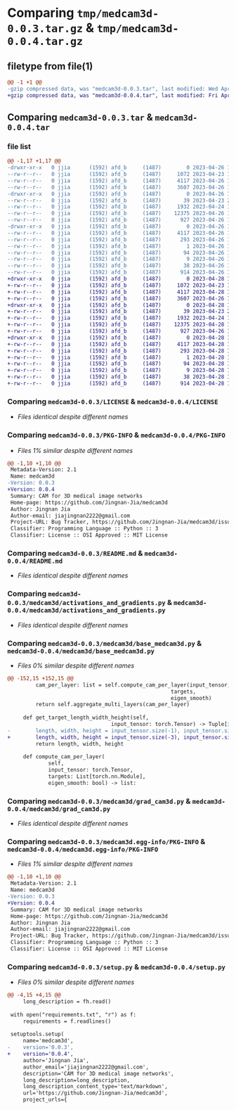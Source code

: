 # Comparing `tmp/medcam3d-0.0.3.tar.gz` & `tmp/medcam3d-0.0.4.tar.gz`

## filetype from file(1)

```diff
@@ -1 +1 @@
-gzip compressed data, was "medcam3d-0.0.3.tar", last modified: Wed Apr 26 17:36:57 2023, max compression
+gzip compressed data, was "medcam3d-0.0.4.tar", last modified: Fri Apr 28 11:36:36 2023, max compression
```

## Comparing `medcam3d-0.0.3.tar` & `medcam3d-0.0.4.tar`

### file list

```diff
@@ -1,17 +1,17 @@
-drwxr-xr-x   0 jjia      (1592) afd_b     (1487)        0 2023-04-26 17:36:57.000000 medcam3d-0.0.3/
--rw-r--r--   0 jjia      (1592) afd_b     (1487)     1072 2023-04-23 14:18:38.000000 medcam3d-0.0.3/LICENSE
--rw-r--r--   0 jjia      (1592) afd_b     (1487)     4117 2023-04-26 17:36:57.000000 medcam3d-0.0.3/PKG-INFO
--rw-r--r--   0 jjia      (1592) afd_b     (1487)     3607 2023-04-26 17:34:19.000000 medcam3d-0.0.3/README.md
-drwxr-xr-x   0 jjia      (1592) afd_b     (1487)        0 2023-04-26 17:36:57.000000 medcam3d-0.0.3/medcam3d/
--rw-r--r--   0 jjia      (1592) afd_b     (1487)       39 2023-04-23 21:52:28.000000 medcam3d-0.0.3/medcam3d/__init__.py
--rw-r--r--   0 jjia      (1592) afd_b     (1487)     1932 2023-04-24 16:43:09.000000 medcam3d-0.0.3/medcam3d/activations_and_gradients.py
--rw-r--r--   0 jjia      (1592) afd_b     (1487)    12375 2023-04-26 16:52:13.000000 medcam3d-0.0.3/medcam3d/base_medcam3d.py
--rw-r--r--   0 jjia      (1592) afd_b     (1487)      927 2023-04-26 16:18:10.000000 medcam3d-0.0.3/medcam3d/grad_cam3d.py
-drwxr-xr-x   0 jjia      (1592) afd_b     (1487)        0 2023-04-26 17:36:57.000000 medcam3d-0.0.3/medcam3d.egg-info/
--rw-r--r--   0 jjia      (1592) afd_b     (1487)     4117 2023-04-26 17:36:56.000000 medcam3d-0.0.3/medcam3d.egg-info/PKG-INFO
--rw-r--r--   0 jjia      (1592) afd_b     (1487)      293 2023-04-26 17:36:57.000000 medcam3d-0.0.3/medcam3d.egg-info/SOURCES.txt
--rw-r--r--   0 jjia      (1592) afd_b     (1487)        1 2023-04-26 17:36:56.000000 medcam3d-0.0.3/medcam3d.egg-info/dependency_links.txt
--rw-r--r--   0 jjia      (1592) afd_b     (1487)       94 2023-04-26 17:36:56.000000 medcam3d-0.0.3/medcam3d.egg-info/requires.txt
--rw-r--r--   0 jjia      (1592) afd_b     (1487)        9 2023-04-26 17:36:56.000000 medcam3d-0.0.3/medcam3d.egg-info/top_level.txt
--rw-r--r--   0 jjia      (1592) afd_b     (1487)       38 2023-04-26 17:36:57.000000 medcam3d-0.0.3/setup.cfg
--rw-r--r--   0 jjia      (1592) afd_b     (1487)      914 2023-04-26 17:36:01.000000 medcam3d-0.0.3/setup.py
+drwxr-xr-x   0 jjia      (1592) afd_b     (1487)        0 2023-04-28 11:36:36.000000 medcam3d-0.0.4/
+-rw-r--r--   0 jjia      (1592) afd_b     (1487)     1072 2023-04-23 14:18:38.000000 medcam3d-0.0.4/LICENSE
+-rw-r--r--   0 jjia      (1592) afd_b     (1487)     4117 2023-04-28 11:36:36.000000 medcam3d-0.0.4/PKG-INFO
+-rw-r--r--   0 jjia      (1592) afd_b     (1487)     3607 2023-04-26 17:34:19.000000 medcam3d-0.0.4/README.md
+drwxr-xr-x   0 jjia      (1592) afd_b     (1487)        0 2023-04-28 11:36:36.000000 medcam3d-0.0.4/medcam3d/
+-rw-r--r--   0 jjia      (1592) afd_b     (1487)       39 2023-04-23 21:52:28.000000 medcam3d-0.0.4/medcam3d/__init__.py
+-rw-r--r--   0 jjia      (1592) afd_b     (1487)     1932 2023-04-24 16:43:09.000000 medcam3d-0.0.4/medcam3d/activations_and_gradients.py
+-rw-r--r--   0 jjia      (1592) afd_b     (1487)    12375 2023-04-28 11:34:44.000000 medcam3d-0.0.4/medcam3d/base_medcam3d.py
+-rw-r--r--   0 jjia      (1592) afd_b     (1487)      927 2023-04-26 16:18:10.000000 medcam3d-0.0.4/medcam3d/grad_cam3d.py
+drwxr-xr-x   0 jjia      (1592) afd_b     (1487)        0 2023-04-28 11:36:36.000000 medcam3d-0.0.4/medcam3d.egg-info/
+-rw-r--r--   0 jjia      (1592) afd_b     (1487)     4117 2023-04-28 11:36:36.000000 medcam3d-0.0.4/medcam3d.egg-info/PKG-INFO
+-rw-r--r--   0 jjia      (1592) afd_b     (1487)      293 2023-04-28 11:36:36.000000 medcam3d-0.0.4/medcam3d.egg-info/SOURCES.txt
+-rw-r--r--   0 jjia      (1592) afd_b     (1487)        1 2023-04-28 11:36:36.000000 medcam3d-0.0.4/medcam3d.egg-info/dependency_links.txt
+-rw-r--r--   0 jjia      (1592) afd_b     (1487)       94 2023-04-28 11:36:36.000000 medcam3d-0.0.4/medcam3d.egg-info/requires.txt
+-rw-r--r--   0 jjia      (1592) afd_b     (1487)        9 2023-04-28 11:36:36.000000 medcam3d-0.0.4/medcam3d.egg-info/top_level.txt
+-rw-r--r--   0 jjia      (1592) afd_b     (1487)       38 2023-04-28 11:36:36.000000 medcam3d-0.0.4/setup.cfg
+-rw-r--r--   0 jjia      (1592) afd_b     (1487)      914 2023-04-28 11:36:15.000000 medcam3d-0.0.4/setup.py
```

### Comparing `medcam3d-0.0.3/LICENSE` & `medcam3d-0.0.4/LICENSE`

 * *Files identical despite different names*

### Comparing `medcam3d-0.0.3/PKG-INFO` & `medcam3d-0.0.4/PKG-INFO`

 * *Files 1% similar despite different names*

```diff
@@ -1,10 +1,10 @@
 Metadata-Version: 2.1
 Name: medcam3d
-Version: 0.0.3
+Version: 0.0.4
 Summary: CAM for 3D medical image networks
 Home-page: https://github.com/Jingnan-Jia/medcam3d
 Author: Jingnan Jia
 Author-email: jiajingnan2222@gmail.com
 Project-URL: Bug Tracker, https://github.com/Jingnan-Jia/medcam3d/issues
 Classifier: Programming Language :: Python :: 3
 Classifier: License :: OSI Approved :: MIT License
```

### Comparing `medcam3d-0.0.3/README.md` & `medcam3d-0.0.4/README.md`

 * *Files identical despite different names*

### Comparing `medcam3d-0.0.3/medcam3d/activations_and_gradients.py` & `medcam3d-0.0.4/medcam3d/activations_and_gradients.py`

 * *Files identical despite different names*

### Comparing `medcam3d-0.0.3/medcam3d/base_medcam3d.py` & `medcam3d-0.0.4/medcam3d/base_medcam3d.py`

 * *Files 0% similar despite different names*

```diff
@@ -152,15 +152,15 @@
         cam_per_layer: list = self.compute_cam_per_layer(input_tensor,
                                                    targets,
                                                    eigen_smooth)
         return self.aggregate_multi_layers(cam_per_layer)
 
     def get_target_length_width_height(self,
                                 input_tensor: torch.Tensor) -> Tuple[int, int]:
-        length, width, height = input_tensor.size(-1), input_tensor.size(-2), input_tensor.size(-3)
+        length, width, height = input_tensor.size(-3), input_tensor.size(-2), input_tensor.size(-1)
         return length, width, height
 
     def compute_cam_per_layer(
             self,
             input_tensor: torch.Tensor,
             targets: List[torch.nn.Module],
             eigen_smooth: bool) -> list:
```

### Comparing `medcam3d-0.0.3/medcam3d/grad_cam3d.py` & `medcam3d-0.0.4/medcam3d/grad_cam3d.py`

 * *Files identical despite different names*

### Comparing `medcam3d-0.0.3/medcam3d.egg-info/PKG-INFO` & `medcam3d-0.0.4/medcam3d.egg-info/PKG-INFO`

 * *Files 1% similar despite different names*

```diff
@@ -1,10 +1,10 @@
 Metadata-Version: 2.1
 Name: medcam3d
-Version: 0.0.3
+Version: 0.0.4
 Summary: CAM for 3D medical image networks
 Home-page: https://github.com/Jingnan-Jia/medcam3d
 Author: Jingnan Jia
 Author-email: jiajingnan2222@gmail.com
 Project-URL: Bug Tracker, https://github.com/Jingnan-Jia/medcam3d/issues
 Classifier: Programming Language :: Python :: 3
 Classifier: License :: OSI Approved :: MIT License
```

### Comparing `medcam3d-0.0.3/setup.py` & `medcam3d-0.0.4/setup.py`

 * *Files 0% similar despite different names*

```diff
@@ -4,15 +4,15 @@
     long_description = fh.read()
 
 with open("requirements.txt", "r") as f:
     requirements = f.readlines()
 
 setuptools.setup(
     name='medcam3d',
-    version='0.0.3',
+    version='0.0.4',
     author='Jingnan Jia',
     author_email='jiajingnan2222@gmail.com',
     description='CAM for 3D medical image networks',
     long_description=long_description,
     long_description_content_type='text/markdown',
     url='https://github.com/Jingnan-Jia/medcam3d',
     project_urls={
```

